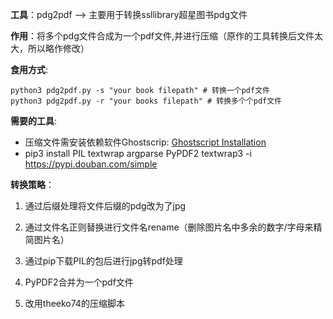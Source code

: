 **工具**：pdg2pdf --> 主要用于转换ssllibrary超星图书pdg文件

**作用**：将多个pdg文件合成为一个pdf文件,并进行压缩（原作的工具转换后文件太大，所以略作修改）

**食用方式**:

```shell
python3 pdg2pdf.py -s "your book filepath" # 转换一个pdf文件
python3 pdg2pdf.py -r "your books filepath" # 转换多个个pdf文件
```

**需要的工具**:

- 压缩文件需安装依赖软件Ghostscrip:
[Ghostscript Installation](https://raw.githubusercontent.com/theeko74/pdfc/master/README.md)
- pip3 install PIL textwrap argparse PyPDF2 textwrap3 -i https://pypi.douban.com/simple

**转换策略**：

1. 通过后缀处理将文件后缀的pdg改为了jpg

2. 通过文件名正则替换进行文件名rename（删除图片名中多余的数字/字母来精简图片名）

3. 通过pip下载PIL的包后进行jpg转pdf处理

4. PyPDF2合并为一个pdf文件

5. 改用theeko74的压缩脚本
